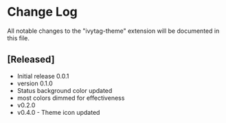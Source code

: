 # Change Log

All notable changes to the "ivytag-theme" extension will be documented in this file.

## [Released]

- Initial release 0.0.1
- version 0.1.0
- Status background color updated
- most colors dimmed for effectiveness
- v0.2.0
- v0.4.0 - Theme icon updated
